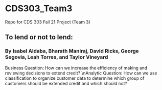 # CDS303_Team3
Repo for CDS 303 Fall 21 Project (Team 3)

## To lend or not to lend:

### By Isabel Aldaba, Bharath Maniraj, David Ricks, George Segovia, Leah Torres, and Taylor Vineyard


Business Question: How can we increase the efficiency of making and reviewing decisions to extend credit? 
\nAnalytic Question: How can we use classification to organize customer data to determine which group of customers should be extended credit and which should not? 
